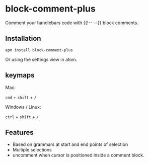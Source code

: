 # block-comment-plus

Comment your handlebars code with {{!-- --}} block comments.

## Installation

```
apm install block-comment-plus
```

Or using the settings view in atom.

## keymaps

Mac:

`cmd` + `shift` + `/`

Windows / Linux:

`ctrl` + `shift` + `/`

## Features
- Based on grammars at start and end points of selection
- Multiple selections
- uncomment when cursor is positioned inside a comment block.

